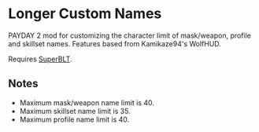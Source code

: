 # Longer Custom Names

PAYDAY 2 mod for customizing the character limit of mask/weapon, profile and skillset names. Features based from Kamikaze94's WolfHUD.

Requires [SuperBLT](https://superblt.znix.xyz/).

## Notes
- Maximum mask/weapon name limit is 40.
- Maximum skillset name limit is 35.
- Maximum profile name limit is 40.